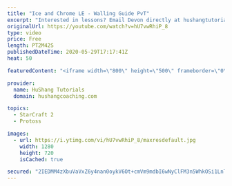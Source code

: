 ```yaml
---
title: "Ice and Chrome LE - Walling Guide PvT"
excerpt: "Interested in lessons? Email Devon directly at hushangtutorials@outlook.com ------------------------------------------------------------------------------------------------------- Want to support HuShang Tutorials directly? Patreon is a website where you can contribute a monthly donation that will help"
originalUrl: https://youtube.com/watch?v=hU7vwRhiP_8
type: video
price: Free
length: PT2M42S
publishedDateTime: 2020-05-29T17:17:41Z
heat: 50

featuredContent: "<iframe width=\"800\" height=\"500\" frameborder=\"0\" src=\"https://www.youtube.com/embed/hU7vwRhiP_8\" allow=\"accelerometer; autoplay; encrypted-media; gyroscope; picture-in-picture\" allowfullscreen></iframe>"

provider:
  name: HuShang Tutorials
  domain: hushangcoaching.com

topics:
  - StarCraft 2
  - Protoss

images:
  - url: https://i.ytimg.com/vi/hU7vwRhiP_8/maxresdefault.jpg
    width: 1280
    height: 720
    isCached: true

secured: "2IEDMM4zXbuVaVxZ6y4nan0oykV6Ot+cmVm9mdbI6wNyClFM3n5WhkOSi1LnTvDkcJLiiURaLZLQWVWE/JDmjKYuRMjTChFO6GV2AOQ4cvsmsYCobsXdEL3pIPt7TVOCwh1zy92FNfeGHy8DB168bQbtDI/RjWYfeFRmgNI1krD6c8ECajNzKGZNOI7nnOehScXr8Z05KqsvHExDzMBsVqwLxCHDkGulGU7l6CS1xId9+N0Llsvvg53L4lq6MdmtKeneAsueAyeFFbE47gdsGwiKxTZ94lFexRsux0i3Vds4G6Y2Ql6AwHluybEK9JSSTdZ1GGQOe2m2Z55tQcZekfWyPdeSWlW76cMZrbl83WyYJ71Uqrrv+6Vs9NjSrT1cMb9LtjP0kNWBH4ggQOT1X1gm0eTwknVLhKl3P6nnYig=;NcnsANE4t0DUTVlaxw2Oug=="
---
```



